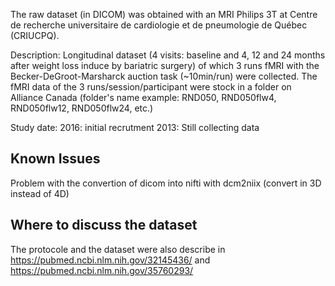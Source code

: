 The raw dataset (in DICOM) was obtained with an MRI Philips 3T at Centre de recherche universitaire de cardiologie et de pneumologie de Québec (CRIUCPQ).

Description: Longitudinal dataset (4 visits: baseline and 4, 12 and 24 months after weight loss induce by bariatric surgery) of which 3 runs fMRI with the Becker-DeGroot-Marsharck auction task (~10min/run) were collected. The fMRI data of the 3 runs/session/participant were stock in a folder on Alliance Canada (folder's name example: RND050, RND050flw4, RND050flw12, RND050flw24, etc.)

Study date:
2016: initial recrutment
2013: Still collecting data

Known Issues
------------
Problem with the convertion of dicom into nifti with dcm2niix (convert in 3D instead of 4D)


Where to discuss the dataset
----------------------------
The protocole and the dataset were also describe in https://pubmed.ncbi.nlm.nih.gov/32145436/ and https://pubmed.ncbi.nlm.nih.gov/35760293/  
